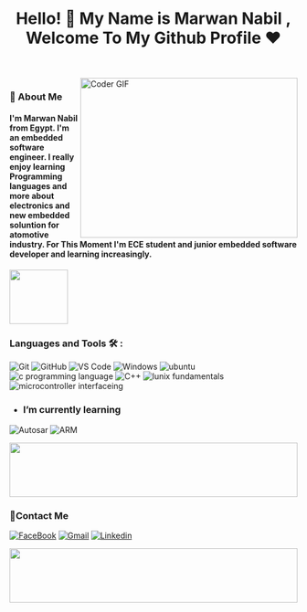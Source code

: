 <h1 align="center">Hello! 👋 <!-- <img src="https://raw.githubusercontent.com/MartinHeinz/MartinHeinz/master/wave.gif" width="25px"> --> My Name is Marwan Nabil , Welcome To My Github Profile ♥</h1>
<!-- # Hello! <img src="https://raw.githubusercontent.com/MartinHeinz/MartinHeinz/master/wave.gif" width="30px"> My Name is Marwan, Welcome To My Github Profile ♥  -->
<!-- <img src="https://github.com/Govindv7555/Govindv7555/blob/main/49e76e0596857673c5c80c85b84394c1.gif" width=1000px height=95px> -->

<br/>
<br/>

<img align="right" src="https://media.giphy.com/media/SWoSkN6DxTszqIKEqv/giphy.gif" alt="Coder GIF" width="380" height="280">

<h3>🚀 About Me</h3> 
<h4> I'm Marwan Nabil from Egypt. I'm an embedded software engineer. I really enjoy learning Programming languages and more about electronics and new embedded soluntion for atomotive industry. For This Moment I'm ECE student and junior embedded software developer and learning increasingly. </h4>


	

<img align="center" src="https://github.com/Govindv7555/Govindv7555/blob/main/49e76e0596857673c5c80c85b84394c1.gif" width= 45% height=95px>

### Languages and Tools 🛠 : 


![Git](https://img.shields.io/badge/-Git-%23F05032?style=plastic&logo=git&logoColor=%23ffffff)
![GitHub](https://img.shields.io/badge/-GitHub-181717?style=plastic&logo=github)
![VS Code](http://img.shields.io/badge/-VS%20Code-007ACC?style=plastic&logo=visual-studio-code&logoColor=ffffff)
![Windows](http://img.shields.io/badge/-Windows-0078D6?style=plastic&logo=windows&logoColor=ffffff)
![ubuntu](https://img.shields.io/badge/Ubuntu_OS-darkgreen?style=plastic&logoColor=hsl)
![c programming language](https://img.shields.io/badge/C_programming_language-blue?style=plastic&logoColor=hsl)
![C++](https://img.shields.io/badge/C%2B%2B_programming_language-blue?style=plastic&logoColor=hsl)
![lunix fundamentals](https://img.shields.io/badge/lunix_terminal_fundamentals-darkviolet?style=plastic&logoColor=hsl)
![microcontroller interfaceing](https://img.shields.io/badge/microcontroller_interfacing-darkred?style=plastic&logoColor=hsl)


- ### I’m currently learning 
![Autosar](https://img.shields.io/badge/Autosar-red?style=plastic&logoColor=hsl)
![ARM](https://img.shields.io/badge/ARM_cortex_M4-darkblue?style=plastic&logoColor=hsl)

<img src="https://github.com/Govindv7555/Govindv7555/blob/main/49e76e0596857673c5c80c85b84394c1.gif" width=100% height=95px>

 ### 🔗Contact Me
[![FaceBook](https://img.shields.io/badge/Facebook-1877F2?style=for-the-badge&logo=facebook&logoColor=white)](https://www.facebook.com/profile.php?id=100071876901776)
[![Gmail](https://img.shields.io/badge/Gmail-D14836?style=for-the-badge&logo=gmail&logoColor=white&link=mailto:marwannabil007@gmail.com)](mailto:marwannabil007@gmail.com
)
[![Linkedin](https://img.shields.io/badge/LinkedIn-0077B5?style=for-the-badge&logo=linkedin&logoColor=white)](https://www.linkedin.com/in/marwan-nabil-30341b264/)

 <img src="https://github.com/Govindv7555/Govindv7555/blob/main/49e76e0596857673c5c80c85b84394c1.gif" width=100% height=95px>


